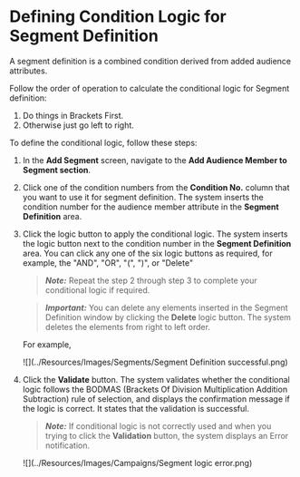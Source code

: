                            

Defining Condition Logic for Segment Definition
===============================================

A segment definition is a combined condition derived from added audience attributes.

  
Follow the order of operation to calculate the conditional logic for Segment definition:

1.  Do things in Brackets First.
2.  Otherwise just go left to right.

To define the conditional logic, follow these steps:

1.  In the **Add Segment** screen, navigate to the **Add Audience Member to Segment section**.
2.  Click one of the condition numbers from the **Condition No.** column that you want to use it for segment definition. The system inserts the condition number for the audience member attribute in the **Segment Definition** area.
3.  Click the logic button to apply the conditional logic. The system inserts the logic button next to the condition number in the **Segment Definition** area. You can click any one of the six logic buttons as required, for example, the "AND", "OR", "(", ")", or "Delete"
    
    > **_Note:_** Repeat the step 2 through step 3 to complete your conditional logic if required.
    
    > **_Important:_** You can delete any elements inserted in the Segment Definition window by clicking the **Delete** logic button. The system deletes the elements from right to left order.
    
      
    For example,
    
    ![](../Resources/Images/Segments/Segment Definition successful.png)
    
4.  Click the **Validate** button. The system validates whether the conditional logic follows the BODMAS (Brackets Of Division Multiplication Addition Subtraction) rule of selection, and displays the confirmation message if the logic is correct. It states that the validation is successful.
    
    > **_Note:_** If conditional logic is not correctly used and when you trying to click the **Validation** button, the system displays an Error notification.  
      
    ![](../Resources/Images/Campaigns/Segment logic error.png)
